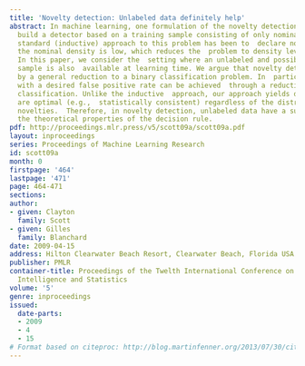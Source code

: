 ```yaml
---
title: 'Novelty detection: Unlabeled data definitely help'
abstract: In machine learning, one formulation of the novelty detection problem is  to
  build a detector based on a training sample consisting of only nominal  data. The
  standard (inductive) approach to this problem has been to  declare novelties where
  the nominal density is low, which reduces the  problem to density level set estimation.
  In this paper, we consider the  setting where an unlabeled and possibly contaminated
  sample is also  available at learning time. We argue that novelty detection is naturally  solved
  by a general reduction to a binary classification problem. In  particular, a detector
  with a desired false positive rate can be achieved  through a reduction to Neyman-Pearson
  classification. Unlike the inductive  approach, our approach yields detectors that
  are optimal (e.g.,  statistically consistent) regardless of the distribution on
  novelties.  Therefore, in novelty detection, unlabeled data have a substantial impact  on
  the theoretical properties of the decision rule.
pdf: http://proceedings.mlr.press/v5/scott09a/scott09a.pdf
layout: inproceedings
series: Proceedings of Machine Learning Research
id: scott09a
month: 0
firstpage: '464'
lastpage: '471'
page: 464-471
sections: 
author:
- given: Clayton
  family: Scott
- given: Gilles
  family: Blanchard
date: 2009-04-15
address: Hilton Clearwater Beach Resort, Clearwater Beach, Florida USA
publisher: PMLR
container-title: Proceedings of the Twelth International Conference on Artificial
  Intelligence and Statistics
volume: '5'
genre: inproceedings
issued:
  date-parts:
  - 2009
  - 4
  - 15
# Format based on citeproc: http://blog.martinfenner.org/2013/07/30/citeproc-yaml-for-bibliographies/
---
```

